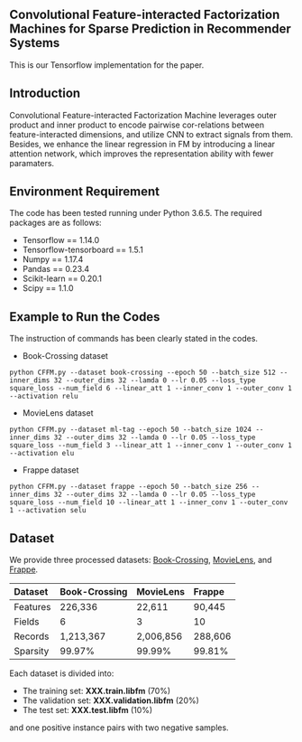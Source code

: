 ## Convolutional Feature-interacted Factorization Machines for Sparse Prediction in Recommender Systems 
This is our Tensorflow implementation for the paper. 

## Introduction
Convolutional Feature-interacted Factorization Machine leverages outer product and inner product to encode pairwise cor-relations between feature-interacted dimensions,  and utilize CNN to extract signals from them. Besides, we enhance the linear regression in FM by introducing a linear attention network, which improves the representation ability with fewer paramaters.

## Environment Requirement
The code has been tested running under Python 3.6.5. The required packages are as follows:<br>
- Tensorflow == 1.14.0
- Tensorflow-tensorboard == 1.5.1
- Numpy == 1.17.4
- Pandas == 0.23.4
- Scikit-learn == 0.20.1
- Scipy == 1.1.0

## Example to Run the Codes
The instruction of commands has been clearly stated in the codes.
- Book-Crossing dataset

```python CFFM.py --dataset book-crossing --epoch 50 --batch_size 512 --inner_dims 32 --outer_dims 32 --lamda 0 --lr 0.05 --loss_type square_loss --num_field 6 --linear_att 1 --inner_conv 1 --outer_conv 1 --activation relu```

- MovieLens dataset

```python CFFM.py --dataset ml-tag --epoch 50 --batch_size 1024 --inner_dims 32 --outer_dims 32 --lamda 0 --lr 0.05 --loss_type square_loss --num_field 3 --linear_att 1 --inner_conv 1 --outer_conv 1 --activation elu```

- Frappe dataset

```python CFFM.py --dataset frappe --epoch 50 --batch_size 256 --inner_dims 32 --outer_dims 32 --lamda 0 --lr 0.05 --loss_type square_loss --num_field 10 --linear_att 1 --inner_conv 1 --outer_conv 1 --activation selu```



## Dataset
We provide three processed datasets: [Book-Crossing](http://www.informatik.uni-freiburg.de/~cziegler/BX/), [MovieLens](https://grouplens.org/datasets/movielens/latest/), and [Frappe](http://baltrunas.info/research-menu/frappe).

|Dataset|Book-Crossing|MovieLens|Frappe|
|:-|:-|:-|:-|
|Features|226,336|22,611|90,445|5,382|
|Fields|6|3|10|
|Records|1,213,367|2,006,856|288,606|
|Sparsity|99.97\%|99.99\%|99.81\%|

Each dataset is divided into:
 - The training set: **XXX.train.libfm** (70%)
 - The validation set: **XXX.validation.libfm** (20%)
 - The test set: **XXX.test.libfm** (10%)
 
 and one positive instance pairs with two negative samples.
 
 
 
 
  
